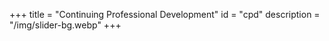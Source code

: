 +++
title = "Continuing Professional Development"
id = "cpd"
description = "/img/slider-bg.webp"
+++
